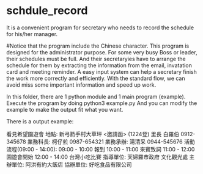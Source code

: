 # schdule_record
It is a convenient program for secretary who needs to record the schedule for his/her manager.  

#Notice that the program include the Chinese character.
This program is designed for the administrator purpose.
For some very busy Boss or leader, their schedules must be full.
And their secretaryies have to arrange the schedule for them by
extracting the information from the email, invatation card and meeting reminder.
A easy input system can help a secretary finish the work more correctly and 
efficiently. With the standard flow, we can avoid miss some important information
and speed up work.

In this folder, there are 1 python module and 1 main program (example).
Execute the program by doing
python3 example.py
And you can modify the example to make the output fit what you want.

There is a output example:

看見希望園遊會
地點: 新弓箭手村大草坪
<邀請函>  (1224登)
里長 白羅伯 0912-345678
業務科長: 柯仔煎 0987-654321
業務承辦: 湯清采 0944-545676
活動流程(09:00 - 14:00):
09:00 - 10:00 報到
10:00 - 11:00 來賓致詞
11:00 - 12:00 園遊會開始
12:00 - 14:00 台灣小吃比賽
指導單位: 天婦羅市政府
          文化觀光處
主辦單位: 阿洪有約大飯店
協辦單位: 好吃食品有限公司

